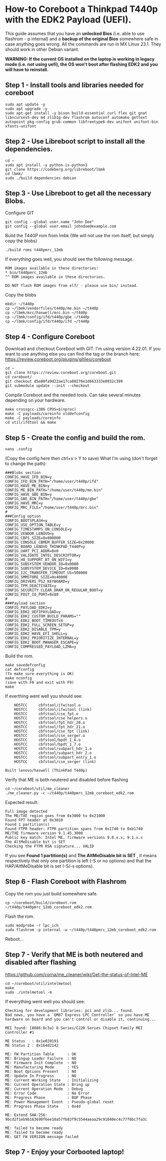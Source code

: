 # How-to Coreboot a Thinkpad T440p with the EDK2 Payload (UEFI).

This guide assumes that you have an **unlocked Bios** (i.e. able to use flashrom - p internal) and a **backup of the original Bios** somewhere safe in case anything goes wrong.
All the commands are run in MX Linux 23.1. They should work in other Debian variant.

**WARNING: If the current OS installed on the laptop is working in legacy mode (i.e. not using uefi), the OS won't boot after flashing EDK2 and you will have to reinstall.**

## Step 1 - Install tools and libraries needed for coreboot
```
sudo apt update -y
sudo apt upgrade -y
sudo apt-get install -y bison build-essential curl flex git gnat libncurses5-dev m4 zlib1g-dev flashrom autoconf automake gettext autopoint pkg-config grub-common libfreetype6-dev unifont unifont-bin xfonts-unifont

```

## Step 2 - Use Libreboot script to install all the dependencies.
```
cd ~
sudo apt install -y python-is-python3
git clone https://codeberg.org/libreboot/lbmk
cd lbmk/
sudo ./build dependencies debian 
```
## Step 3 - Use Libreboot to get all the necessary Blobs.
Configure GIT
```
git config --global user.name "John Doe"
git config --global user.email johndoe@example.com
```
Build the T440P rom from lmbk
(We will not use the rom itself, but simply copy the blobs)
```
./build roms t440pmrc_12mb
```
If everything goes well, you should see the following message.
```
ROM images available in these directories:
* bin/t440pmrc_12mb
^^ ROM images available in these directories.

DO NOT flash ROM images from elf/ - please use bin/ instead.
```
Copy the blobs
```
mkdir ~/t440p
cp ~/lbmk/vendorfiles/t440p/me.bin ~/t440p
cp ~/lbmk/mrc/haswell/mrc.bin ~/t440p
cp ~/lbmk/config/ifd/t440p/gbe ~/t440p
cp ~/lbmk/config/ifd/t440p/ifd ~/t440p
```

## Step 4 - Configure Coreboot
Download and checkout Coreboot with GIT. I'm using version 4.22.01. If you want to use anything else you can find the tag or the branch here:
https://review.coreboot.org/plugins/gitiles/coreboot
```
cd ~
git clone https://review.coreboot.org/coreboot.git
cd coreboot/
git checkout d5e80fa9d22ae17ca80276e1d663333e0932c399
git submodule update --init --checkout
```
Compile Coreboot and the needed tools.
Can take several minutes depending on your hardware.
```
make crossgcc-i386 CPUS=$(nproc)
make -C payloads/coreinfo olddefconfig
make -C payloads/coreinfo
cd util/ifdtool && make
```
## Step 5 - Create the config and build the rom.
```
nano .config
```
(Copy the config here then ctrl+x > Y to save)
What I'm using (don't forget to change the path):
```
###Blobs section
CONFIG_HAVE_IFD_BIN=y
CONFIG_IFD_BIN_PATH="/home/user/t440p/ifd"
CONFIG_HAVE_ME_BIN=y
CONFIG_ME_BIN_PATH="/home/user/t440p/me.bin"
CONFIG_HAVE_GBE_BIN=y
CONFIG_GBE_BIN_PATH="/home/user/t440p/gbe"
CONFIG_HAVE_MRC=y
CONFIG_MRC_FILE="/home/user/t440p/mrc.bin"
#
###Config option
CONFIG_BOOTSPLASH=y
CONFIG_USE_OPTION_TABLE=y
CONFIG_TIMESTAMPS_ON_CONSOLE=y
CONFIG_VENDOR_LENOVO=y
CONFIG_CBFS_SIZE=0x800000
CONFIG_CONSOLE_CBMEM_BUFFER_SIZE=0x20000
CONFIG_BOARD_LENOVO_THINKPAD_T440P=y
CONFIG_UART_PCI_ADDR=0x0
CONFIG_VALIDATE_INTEL_DESCRIPTOR=y
CONFIG_H8_SUPPORT_BT_ON_WIFI=y
CONFIG_SUBSYSTEM_VENDOR_ID=0x0000
CONFIG_SUBSYSTEM_DEVICE_ID=0x0000
CONFIG_I2C_TRANSFER_TIMEOUT_US=500000
CONFIG_SMMSTORE_SIZE=0x40000
CONFIG_DRIVERS_PS2_KEYBOARD=y
CONFIG_TPM_DEACTIVATE=y
CONFIG_SECURITY_CLEAR_DRAM_ON_REGULAR_BOOT=y
CONFIG_POST_IO_PORT=0x80
#
###Payload section
CONFIG_PAYLOAD_EDK2=y
CONFIG_EDK2_UEFIPAYLOAD=y
CONFIG_EDK2_CUSTOM_BUILD_PARAMS=""
CONFIG_EDK2_BOOT_TIMEOUT=4
CONFIG_EDK2_FULL_SCREEN_SETUP=y
CONFIG_EDK2_DISABLE_TPM=y
CONFIG_EDK2_HAVE_EFI_SHELL=y
CONFIG_EDK2_PRIORITIZE_INTERNAL=y
CONFIG_EDK2_BOOT_MANAGER_ESCAPE=y
CONFIG_COMPRESSED_PAYLOAD_LZMA=y

```
Build the rom.
```
make savedefconfig
cat defconfig
(To make sure everything is OK)
make nconfig
(save with F6 and exit with F9)
make
```
If everthing went well you should see:
```
    HOSTCC     cbfstool/ifwitool.o
    HOSTCC     cbfstool/ifwitool (link)
    HOSTCC     cbfstool/cse_fpt.o
    HOSTCC     cbfstool/cse_helpers.o
    HOSTCC     cbfstool/fpt_hdr_20.o
    HOSTCC     cbfstool/fpt_hdr_21.o
    HOSTCC     cbfstool/cse_fpt (link)
    HOSTCC     cbfstool/cse_serger.o
    HOSTCC     cbfstool/bpdt_1_6.o
    HOSTCC     cbfstool/bpdt_1_7.o
    HOSTCC     cbfstool/subpart_hdr_1.o
    HOSTCC     cbfstool/subpart_hdr_2.o
    HOSTCC     cbfstool/subpart_entry_1.o
    HOSTCC     cbfstool/cse_serger (link)

Built lenovo/haswell (ThinkPad T440p)

```
Verify that ME is both neutered and disabled before flashing
```
cd ~/coreboot/util/me_cleaner
./me_cleaner.py -c ~/t440p/t440pmrc_12mb_coreboot_edk2.rom

```
Expected result:
```
Full image detected
The ME/TXE region goes from 0x3000 to 0x21000
Found FPT header at 0x3010
Found 1 partition(s)
Found FTPR header: FTPR partition spans from 0x1740 to 0xb1740
ME/TXE firmware version 9.1.45.3000
Public key match: Intel ME, firmware versions 9.0.x.x, 9.1.x.x
The AltMeDisable bit is SET
Checking the FTPR RSA signature... VALID
```
If you see **Found 1 partition(s)** and **The AltMeDisable bit is SET** , it means respectively that only one partition is left (-S or no options) and that the HAP/AltMeDisable bit is set (-S/-s options).

## Step 6 - Flash Coreboot with Flashrom
Copy the rom you just build somewhere safe.
```
cp ~/coreboot/build/coreboot.rom ~/t440p/t440pmrc_12mb_coreboot_edk2.rom
```
Flash the rom.
```
sudo modprobe -r lpc_ich
sudo flashrom -p internal -w ~/t440p/t440pmrc_12mb_coreboot_edk2.rom
```
Reboot...

## Step 7 - Verify that ME is both neutered and disabled after flashing
https://github.com/corna/me_cleaner/wiki/Get-the-status-of-Intel-ME
```
cd ~/coreboot/util/intelmetool
make
sudo ./intelmetool -m
```
If everything went well you should see:
```
Checking for development libraries: pci and zlib... found.
Bad news, you have a `QM87 Express LPC Controller` so you have ME hardware on board and you can't control or disable it, continuing...

MEI found: [8086:8c3a] 8 Series/C220 Series Chipset Family MEI Controller #1

ME Status   : 0x1e020191
ME Status 2 : 0x164d2142

ME: FW Partition Table      : OK
ME: Bringup Loader Failure  : NO
ME: Firmware Init Complete  : NO
ME: Manufacturing Mode      : YES
ME: Boot Options Present    : NO
ME: Update In Progress      : NO
ME: Current Working State   : Initializing
ME: Current Operation State : Bring up
ME: Current Operation Mode  : Debug
ME: Error Code              : No Error
ME: Progress Phase          : BUP Phase
ME: Power Management Event  : Pseudo-global reset
ME: Progress Phase State    : 0x4d

ME: Extend SHA-256: 9bcd2f1eb9b163690f6ee10a57fb83f9c5544aeaa29c91040ec4c77f6bc7fa3c

ME: failed to become ready
ME: failed to become ready
ME: GET FW VERSION message failed
```
## Step 7 - Enjoy your Corbooted laptop!
